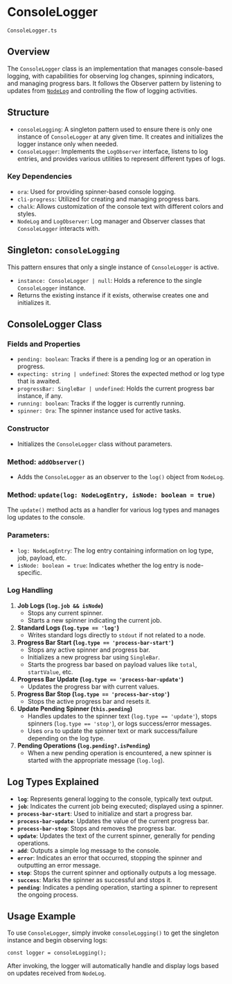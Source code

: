 # ConsoleLogger

`ConsoleLogger.ts`

## Overview

The `ConsoleLogger` class is an implementation that manages console-based logging, with capabilities for observing log changes, spinning indicators, and managing progress bars. It follows the Observer pattern by listening to updates from [`NodeLog`](../NodeLog%2014ba27e6386580f2a178e5ec06bb9e41.md) and controlling the flow of logging activities.

## Structure

- `consoleLogging`: A singleton pattern used to ensure there is only one instance of `ConsoleLogger` at any given time. It creates and initializes the logger instance only when needed.
- `ConsoleLogger`: Implements the `LogObserver` interface, listens to log entries, and provides various utilities to represent different types of logs.

### Key Dependencies

- `ora`: Used for providing spinner-based console logging.
- `cli-progress`: Utilized for creating and managing progress bars.
- `chalk`: Allows customization of the console text with different colors and styles.
- `NodeLog` and `LogObserver`: Log manager and Observer classes that `ConsoleLogger` interacts with.

## Singleton: `consoleLogging`

This pattern ensures that only a single instance of `ConsoleLogger` is active.

- `instance: ConsoleLogger | null`: Holds a reference to the single `ConsoleLogger` instance.
- Returns the existing instance if it exists, otherwise creates one and initializes it.

## ConsoleLogger Class

### Fields and Properties

- `pending: boolean`: Tracks if there is a pending log or an operation in progress.
- `expecting: string | undefined`: Stores the expected method or log type that is awaited.
- `progressBar: SingleBar | undefined`: Holds the current progress bar instance, if any.
- `running: boolean`: Tracks if the logger is currently running.
- `spinner: Ora`: The spinner instance used for active tasks.

### Constructor

- Initializes the `ConsoleLogger` class without parameters.

### Method: `addObserver()`

- Adds the `ConsoleLogger` as an observer to the `log()` object from `NodeLog`.

### Method: `update(log: NodeLogEntry, isNode: boolean = true)`

The `update()` method acts as a handler for various log types and manages log updates to the console.

### Parameters:

- `log: NodeLogEntry`: The log entry containing information on log type, job, payload, etc.
- `isNode: boolean = true`: Indicates whether the log entry is node-specific.

### Log Handling

1. **Job Logs (`log.job && isNode`)**
    - Stops any current spinner.
    - Starts a new spinner indicating the current job.
2. **Standard Logs (`log.type == 'log'`)**
    - Writes standard logs directly to `stdout` if not related to a node.
3. **Progress Bar Start (`log.type == 'process-bar-start'`)**
    - Stops any active spinner and progress bar.
    - Initializes a new progress bar using `SingleBar`.
    - Starts the progress bar based on payload values like `total`, `startValue`, etc.
4. **Progress Bar Update (`log.type == 'process-bar-update'`)**
    - Updates the progress bar with current values.
5. **Progress Bar Stop (`log.type == 'process-bar-stop'`)**
    - Stops the active progress bar and resets it.
6. **Update Pending Spinner (`this.pending`)**
    - Handles updates to the spinner text (`log.type == 'update'`), stops spinners (`log.type == 'stop'`), or logs success/error messages.
    - Uses `ora` to update the spinner text or mark success/failure depending on the log type.
7. **Pending Operations (`log.pending?.isPending`)**
    - When a new pending operation is encountered, a new spinner is started with the appropriate message (`log.log`).

## Log Types Explained

- **`log`**: Represents general logging to the console, typically text output.
- **`job`**: Indicates the current job being executed; displayed using a spinner.
- **`process-bar-start`**: Used to initialize and start a progress bar.
- **`process-bar-update`**: Updates the value of the current progress bar.
- **`process-bar-stop`**: Stops and removes the progress bar.
- **`update`**: Updates the text of the current spinner, generally for pending operations.
- **`add`**: Outputs a simple log message to the console.
- **`error`**: Indicates an error that occurred, stopping the spinner and outputting an error message.
- **`stop`**: Stops the current spinner and optionally outputs a log message.
- **`success`**: Marks the spinner as successful and stops it.
- **`pending`**: Indicates a pending operation, starting a spinner to represent the ongoing process.

## Usage Example

To use `ConsoleLogger`, simply invoke `consoleLogging()` to get the singleton instance and begin observing logs:

```tsx
const logger = consoleLogging();

```

After invoking, the logger will automatically handle and display logs based on updates received from `NodeLog`.